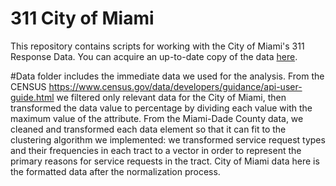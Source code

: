 # 311 City of Miami

This repository contains scripts for working with the City of Miami's 311
Response Data. You can acquire an up-to-date copy of the data [here](https://opendata.miamidade.gov/311/311-Service-Requests-Miami-Dade-County/dj6j-qg5t/data).

#Data folder includes the immediate data we used for the analysis. From the CENSUS https://www.census.gov/data/developers/guidance/api-user-guide.html we filtered only relevant data for the City of Miami, then transformed the data value to percentage by dividing each value with the maximum value of the attribute. From the Miami-Dade County data, we cleaned and transformed each data element so that it can fit to the clustering algorithm we implemented: we transformed service request types and their frequencies in each tract to a vector in order to represent the primary reasons for service requests in the tract. City of Miami data here is the formatted data after the normalization process.  
